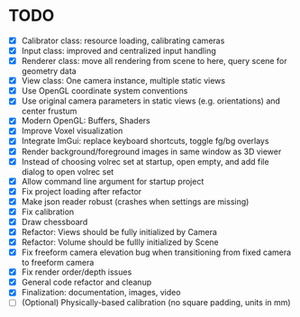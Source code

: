 # TODO

- [x] Calibrator class: resource loading, calibrating cameras
- [x] Input class: improved and centralized input handling
- [x] Renderer class: move all rendering from scene to here, query scene for geometry data
- [x] View class: One camera instance, multiple static views
- [x] Use OpenGL coordinate system conventions
- [x] Use original camera parameters in static views (e.g. orientations) and center frustum
- [x] Modern OpenGL: Buffers, Shaders
- [x] Improve Voxel visualization
- [x] Integrate ImGui: replace keyboard shortcuts, toggle fg/bg overlays
- [x] Render background/foreground images in same window as 3D viewer
- [x] Instead of choosing volrec set at startup, open empty, and add file dialog to open volrec set
- [x] Allow command line argument for startup project
- [x] Fix project loading after refactor
- [x] Make json reader robust (crashes when settings are missing)
- [x] Fix calibration
- [x] Draw chessboard
- [x] Refactor: Views should be fully initialized by Camera
- [x] Refactor: Volume should be fullly initialized by Scene
- [x] Fix freeform camera elevation bug when transitioning from fixed camera to freeform camera
- [x] Fix render order/depth issues
- [x] General code refactor and cleanup
- [x] Finalization: documentation, images, video
- [ ] (Optional) Physically-based calibration (no square padding, units in mm)
